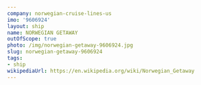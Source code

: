 ```yaml
---
company: norwegian-cruise-lines-us
imo: '9606924'
layout: ship
name: NORWEGIAN GETAWAY
outOfScope: true
photo: /img/norwegian-getaway-9606924.jpg
slug: norwegian-getaway-9606924
tags:
- ship
wikipediaUrl: https://en.wikipedia.org/wiki/Norwegian_Getaway
---
```

